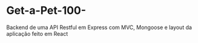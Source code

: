 # Get-a-Pet-100-
Backend de uma API Restful em Express com MVC, Mongoose e layout da aplicação feito em React

